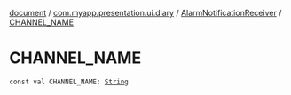 [document](../../index.md) / [com.myapp.presentation.ui.diary](../index.md) / [AlarmNotificationReceiver](index.md) / [CHANNEL_NAME](./-c-h-a-n-n-e-l_-n-a-m-e.md)

# CHANNEL_NAME

`const val CHANNEL_NAME: `[`String`](https://kotlinlang.org/api/latest/jvm/stdlib/kotlin/-string/index.html)